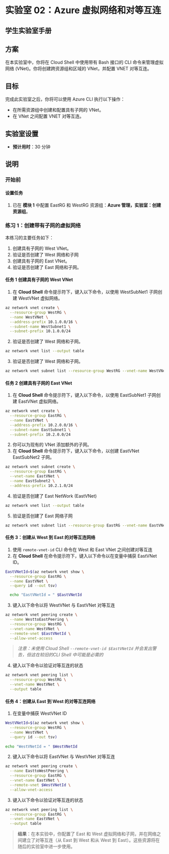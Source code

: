 ﻿---
lab:
    title: 'Azure 虚拟网络和对等互连'
    module: '模块 2：Azure 网络'
---
    
# 实验室 02：Azure 虚拟网络和对等互连

## 学生实验室手册

## 方案

在本实验室中，你将在 Cloud Shell 中使用带有 Bash 接口的 CLI 命令来管理虚拟网络 (VNet)。你将创建跨资源组和区域的 VNet，并配置 VNET 对等互连。

## 目标

完成此实验室之后，你将可以使用 Azure CLI 执行以下操作：

* 在所需资源组中创建和配置具有子网的 VNet。
* 在 VNet 之间配置 VNET 对等互连。

## 实验室设置

* **预计用时**：30 分钟

## 说明

### 开始前

#### 设置任务

1. 已在 **模块 1** 中配置 EastRG 和 WestRG 资源组：**Azure 管理，实验室：创建资源组**。

### 练习 1：创建带有子网的虚拟网络

本练习的主要任务如下：

1. 创建具有子网的 West VNet。
1. 验证是否创建了 West 网络和子网
1. 创建具有子网的 East VNet。
1. 验证是否创建了 East 网络和子网。

#### 任务 1 创建具有子网的 West VNet

1. 在 **Cloud Shell** 命令提示符下，键入以下命令，以使用 WestSubNet1 子网创建 WestVNet 虚拟网络。

```sh
az network vnet create \
  --resource-group WestRG \
  --name WestVNet \
  --address-prefix 10.1.0.0/16 \
  --subnet-name WestSubnet1 \
  --subnet-prefix 10.1.0.0/24
```

2. 验证是否创建了 West 网络和子网。

```sh
az network vnet list --output table
```

3. 验证是否创建了 West 网络和子网。

```sh
az network vnet subnet list --resource-group WestRG --vnet-name WestVNet --output table
```

#### 任务 2 创建具有子网的 East VNet

1. 在 **Cloud Shell** 命令提示符下，键入以下命令，以使用 EastSubNet1 子网创建 EastVNet 虚拟网络。

```sh
az network vnet create \
  --resource-group EastRG \
  --name EastVNet \
  --address-prefix 10.2.0.0/16 \
  --subnet-name EastSubnet1 \
  --subnet-prefix 10.2.0.0/24
```

2. 你可以为现有的 VNet 添加额外的子网。
3. 在 **Cloud Shell** 命令提示符下，键入以下命令，以创建 EastVNet EastSubNet2 子网。

```sh
az network vnet subnet create \
  --resource-group EastRG \
  --vnet-name EastVNet \
  --name EastSubnet2 \
  --address-prefix 10.2.1.0/24
```

4. 验证是否创建了 East NetWork (EastVNet)

```sh
az network vnet list --output table
```

5. 验证是否创建了 East 网络子网

```sh
az network vnet subnet list --resource-group EastRG --vnet-name EastVNet --output table
```

#### 任务 3：创建从 West 到 East 的对等互连网络

1. 使用 `remote-vnet-id` CLI 命令在 West 和 East VNet 之间创建对等互连
1. 在 **Cloud Shell** 在命令提示符下，键入以下命令以在变量中捕获 EastVNet ID。

```sh
EastVNetId=$(az network vnet show \
  --resource-group EastRG \
  --name EastVNet \
  --query id --out tsv)

  echo "EastVNetId = " $EastVNetId
```

3. 键入以下命令以将 WestVNet 与 EastVNet 对等互连

```sh
az network vnet peering create \
  --name WesttoEastPeering \
  --resource-group WestRG \
  --vnet-name WestVNet \
  --remote-vnet $EastVNetId \
  --allow-vnet-access
```

> *注意：未使用 Cloud Shell `--remote-vnet-id $EastVNetId` 并会发出警告，但这在较旧的CLI Shell 中可能是必需的*

4. 键入以下命令以验证对等互连的状态

```sh
az network vnet peering list \
  --resource-group WestRG \
  --vnet-name WestVNet \
  --output table
  ```

#### 任务 4：创建从 East 到 West 的对等互连网络

1. 在变量中捕获 WestVNet ID

```sh
WestVNetId=$(az network vnet show \
  --resource-group WestRG \
  --name WestVNet \
  --query id --out tsv)
  
echo "WestVNetId = " $WestVNetId
```

2. 键入以下命令以将 EastVNet 与 WestVNet 对等互连

```sh
az network vnet peering create \
  --name EasttoWestPeering \
  --resource-group EastRG \
  --vnet-name EastVNet \
  --remote-vnet $WestVNetId \
  --allow-vnet-access
```

3. 键入以下命令以验证对等互连的状态

```sh
az network vnet peering list \
  --resource-group EastRG \
  --vnet-name EastVNet \
  --output table
  ```

> **结果**：在本实验中，你配置了 East 和 West 虚拟网络和子网，并在网络之间建立了对等互连（从 East 到 West 和从 West 到 East）。这些资源将在随后的实验室中进一步使用。
